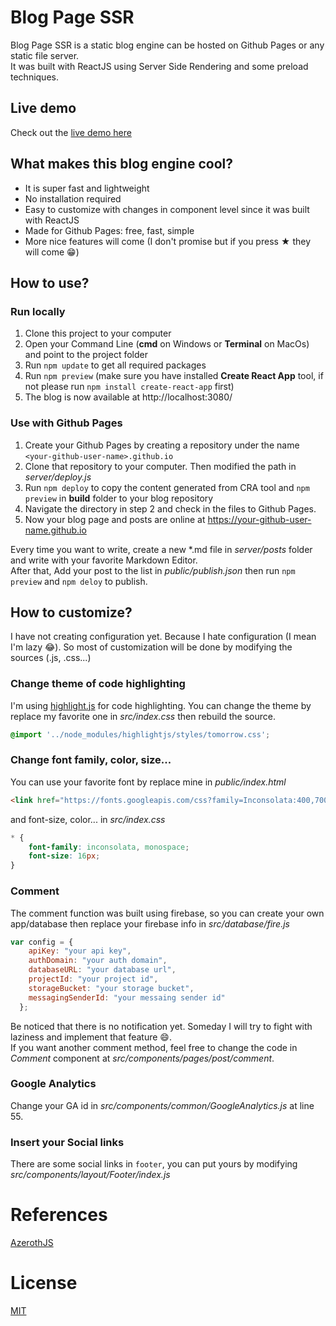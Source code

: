 # Blog Page SSR
Blog Page SSR is a static blog engine can be hosted on Github Pages or any static file server.             
It was built with ReactJS using Server Side Rendering and some preload techniques.

## Live demo
Check out the [live demo here](https://blogchanhday.com)

## What makes this blog engine cool?
- It is super fast and lightweight
- No installation required
- Easy to customize with changes in component level since it was built with ReactJS
- Made for Github Pages: free, fast, simple
- More nice features will come (I don't promise but if you press ★ they will come 😁)


## How to use?

### Run locally
1. Clone this project to your computer
2. Open your Command Line (**cmd** on Windows or **Terminal** on MacOs) and point to the project folder
3. Run ```npm update``` to get all required packages
4. Run ```npm preview``` (make sure you have installed **Create React App** tool, if not please run ```npm install create-react-app``` first)
5. The blog is now available at http://localhost:3080/

### Use with Github Pages

1. Create your Github Pages by creating a repository under the name ```<your-github-user-name>.github.io```
2. Clone that repository to your computer. Then modified the path in *server/deploy.js*
3. Run ```npm deploy``` to copy the content generated from CRA tool and ```npm preview``` in **build** folder to your blog repository
4. Navigate the directory in step 2 and check in the files to Github Pages.
5. Now your blog page and posts are online at https://your-github-user-name.github.io

Every time you want to write, create a new *.md file in *server/posts* folder and write with your favorite Markdown Editor.    
After that, Add your post to the list in *public/publish.json* then run ```npm preview``` and ```npm deloy``` to publish.

## How to customize?

I have not creating configuration yet. Because I hate configuration (I mean I'm lazy 😂).
So most of customization will be done by modifying the sources (.js, .css...)

### Change theme of code highlighting
I'm using [highlight.js](https://github.com/highlightjs/highlight.js) for code highlighting. You can change the theme by replace my favorite one in *src/index.css* then rebuild the source.

```css
@import '../node_modules/highlightjs/styles/tomorrow.css';
```

### Change font family, color, size...

You can use your favorite font by replace mine in *public/index.html*
```html
<link href="https://fonts.googleapis.com/css?family=Inconsolata:400,700&amp;subset=latin-ext,vietnamese" rel="stylesheet">
```
and font-size, color... in *src/index.css*
```css
* {
    font-family: inconsolata, monospace;
    font-size: 16px;
}
```
### Comment
The comment function was built using firebase, so you can create your own app/database then replace your firebase info in *src/database/fire.js*

```javascript
var config = {
    apiKey: "your api key",
    authDomain: "your auth domain",
    databaseURL: "your database url",
    projectId: "your project id",
    storageBucket: "your storage bucket",
    messagingSenderId: "your messaing sender id"
  };
```
Be noticed that there is no notification yet. Someday I will try to fight with laziness and implement that feature 😄.     
If you want another comment method, feel free to change the code in *Comment* component at *src/components/pages/post/comment*.

### Google Analytics
Change your GA id in *src/components/common/GoogleAnalytics.js* at line 55.

### Insert your Social links
There are some social links in ```footer```, you can put yours by modifying *src/components/layout/Footer/index.js*

# References
[AzerothJS](https://github.com/huytd/azeroth-js)

# License
[MIT](https://opensource.org/licenses/MIT)
